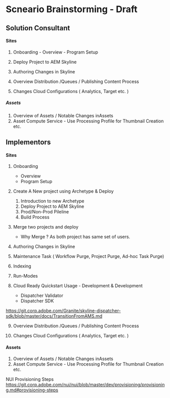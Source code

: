 # Scneario Brainstorming -  Draft

## Solution Consultant

#### Sites

1. Onboarding 
		 - Overview 
		 - Program Setup

2. Deploy Project to AEM Skyline
3. Authoring Changes in Skyline
4. Overview Distribution /Queues / Publishing Content Process
5. Changes Cloud Configurations  ( Analytics, Target etc. )


##### Assets

1. Overview of Assets / Notable Changes inAssets
2. Asset Compute Service - Use Processing Profile for Thumbnail Creation etc.

## Implementors

#### Sites

1. Onboarding 
	- Overview 
	- Program Setup


2. Create A New project using Archetype & Deploy
	1. Introduction to new Archetype
	2. Deploy Project to AEM Skyline
	3. Prod/Non-Prod Pileline
	4. Build Process

3.  Merge two projects and deploy 
	* Why Merge ? As both project has same set of users. 

4.  Authoring Changes in Skyline

5.  Maintenance Task ( Workflow Purge, Project Purge, Ad-hoc Task Purge)

6. Indexing 

7. Run-Modes

8. Cloud Ready Quickstart Usage -  Development & Development
	- Dispatcher Validator
	- Dispatcher SDK

https://git.corp.adobe.com/Granite/skyline-dispatcher-sdk/blob/master/docs/TransitionFromAMS.md

9. Overview Distribution /Queues / Publishing Content Process

10. Changes Cloud Configurations  ( Analytics, Target etc. )


#### Assets 

1. Overview of Assets / Notable Changes inAssets
2. Asset Compute Service - Use Processing Profile for Thumbnail Creation etc.

NUI Provisioning Steps https://git.corp.adobe.com/nui/nui/blob/master/dev/provisioning/provisioning.md#provisioning-steps


